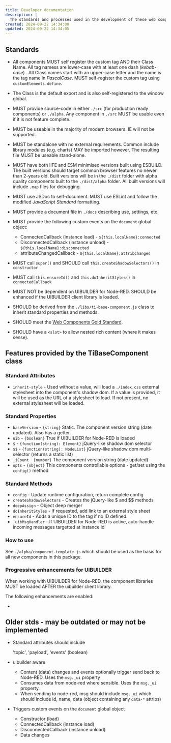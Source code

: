 ```yaml
---
title: Developer documentation
description: |
  The standards and processes used in the development of these web components.
created: 2024-09-22 14:34:00
updated: 2024-09-22 14:34:05
---
```


## Standards

* All components MUST self register the custom tag AND their Class Name. All tag namess are lower-case with at least one dash (_kebab-case_) . All Class names start with an upper-case letter and the name is the tag name in _PascalCase_. MUST self-register the custom tag using `customElements.define`.
* The Class is the default export and is also self-registered to the window global.
* MUST provide source-code in either `./src` (for production ready components) or `./alpha`. Any component in `./src` MUST be usable even if it is not feature complete.
* MUST be useable in the majority of modern browsers. IE will not be supported.
* MUST be standalone with no external requirements. Common include library modules (e.g. charts) MAY be imported however. The resulting file MUST be useable stand-alone.
* MUST have both IIFE and ESM minimised versions built using ESBUILD. The built versions should target common browser features no newer than 2-years old. Built versions will be in the `./dist` folder with alpha quality components built to the `./dist/alpha` folder. All built versions will include `.map` files for debugging.
* MUST use JSDoc to self-document. MUST use ESLint and follow the modified _JavaScript Standard_ formatting.
* MUST provide a document file in `./docs` describing use, settings, etc.

* MUST provide the following custom events on the `document` global object:

  * ConnectedCallback (instance load) - `${this.localName}:connected`
  * DisconnectedCallback (instance unload) - `${this.localName}:disconnected`
  * attributeChangedCallback - `${this.localName}:attribChanged`

* MUST call `super()` and SHOULD call `this.createShadowSelectors()` in `constructor`
* MUST call `this.ensureId()` and `this.doInheritStyles()` in `connectedCallback`

* MUST NOT be dependent on UIBUILDER for Node-RED. SHOULD be enhanced if the UIBUILDER client library is loaded.
* SHOULD be derived from the `./libs/ti-base-component.js` class to inherit standard properties and methods.
* SHOULD meet the [Web Components Gold Standard](https://github.com/webcomponents/gold-standard/wiki).
* SHOULD have a `<slot>` to allow nested rich content (where it makes sense).

## Features provided by the TiBaseComponent class

### Standard Attributes

* `inherit-style` - Used without a value, will load a `./index.css` external stylesheet into the component's shadow dom. If a value is provided, it will be used as the URL of a stylesheet to load. If not present, no external stylesheet will be loaded.

### Standard Properties

* `baseVersion` - `{string}` Static. The component version string (date updated). Also has a getter.
* `uib` - `{boolean}` True if UIBUILDER for Node-RED is loaded
* `$` - `{function(string): Element}` jQuery-like shadow dom selector
* `$$` -  `{function(string): NodeList}` jQuery-like shadow dom multi-selector (returns a static list)
* `_iCount` - `{number}` The component version string (date updated)
* `opts` - `{object}` This components controllable options - get/set using the `config()` method

### Standard Methods

* `config` - Update runtime configuration, return complete config
* `createShadowSelectors` - Creates the jQuery-like $ and $$ methods
* `deepAssign` - Object deep merger
* `doInheritStyles` - If requested, add link to an external style sheet
* `ensureId` - Adds a unique ID to the tag if no ID defined.
* `_uibMsgHandler` - If UIBUILDER for Node-RED is active, auto-handle incoming messages targetted at instance id

### How to use

See `./alpha/component-template.js` which should be used as the basis for all new components in this package.

### Progressive enhancements for UIBUILDER

When working with UIBUILDER for Node-RED, the component libraries MUST be loaded AFTER the uibuilder client library.

The following enhancements are enabled:

* 

## Older stds - may be outdated or may not be implemented

* Standard attributes should include

  'topic', 'payload', 'events' (boolean)

* uibuilder aware
  
  * Content (data) changes and events optionally trigger send back to Node-RED. Uses the `msg._ui` property
  * Consumes data from node-red where sensible. Uses the `msg._ui` property.
  * When sending to node-red, msg should include `msg._ui` which should include id, name, data (object containing any `data-*` attribs)

* Triggers custom events on the `document` global object

  * Constructor (load)
  * ConnectedCallback (instance load)
  * DisconnectedCallback (instance unload)
  * Data changes
